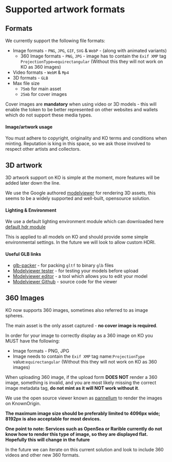 # Supported artwork formats

## Formats 

We currently support the following file formats:

* Image formats - `PNG`, `JPG`, `GIF`, `SVG` & `WebP` - (along with animated variants)
    * 360 Image formats - `PNG`, `JPG` - image has to contain the `Exif XMP` tag `ProjectionType=equirectangular` (Without this they will not work on KO as 360 images)
* Video formats - `WebM` & `Mp4`
* 3D formats - `GLB`
* Max file size
    - `75mb` for main asset
    - `25mb` for cover images

Cover images are **mandatory** when using video or 3D models - this will enable the token to be better represented on other websites and wallets which do not support these media types.

#### Image/artwork usage

You must adhere to copyright, originality and KO terms and conditions when minting. Reputation is king in this space, so
 we ask those involved to respect other artists and collectors.

## 3D artwork

3D artwork support on KO is simple at the moment, more features will be added later down the line.

We use the Google authored [modelviewer](https://modelviewer.dev/) for rendering 3D assets, this seems to be
 a widely supported and well-built, opensource solution.   
 
#### Lighting & Environment

We use a default lighting environment module which can downloaded here [default hdr module](https://knownorigin.io/3d/environments/lightroom_14b.hdr)

This is applied to all models on KO and should provide some simple environmental settings.
 In the future we will look to allow custom HDRI.

#### Useful GLB links

* [glb-packer](https://glb-packer.glitch.me/) - for packing `gltf` to binary `glb` files
* [Modelviewer tester](https://modelviewer.dev/examples/tester.html) - for testing your models before upload
* [Modelviewer editor](https://modelviewer.dev/editor) - a tool which allows you to edit your model
* [Modelviewer Github](https://github.com/google/model-viewer/) - source code for the viewer

## 360 Images

KO now supports 360 images, sometimes also referred to as image spheres.

The main asset is the only asset captured - **no cover image is required**.

In order for your image to correctly display as a 360 image on KO you MUST have the following:

* Image formats - PNG, JPG
* Image needs to contain the `Exif XMP` tag name:`ProjectionType` value:`equirectangular` (Without this they will not work on KO as 360 images)

When uploading 360 image, if the upload form **DOES NOT** render a 360 image, something is invalid, and you are most likely
missing the correct image metadata tag, **do not mint as it will NOT work without it**.

We use the open source viewer known as [pannellum](https://pannellum.org) to render the images on KnownOrigin.

**The maximum image size should be preferably limited to 4096px wide; 8192px is also acceptable for most devices.**

**One point to note: 
Services such as OpenSea or Rarible currently do not know how to render this type of image, so they are displayed flat.
Hopefully this will change in the future**

In the future we can iterate on this current solution and look to include 360 videos and other new 360 formats. 
